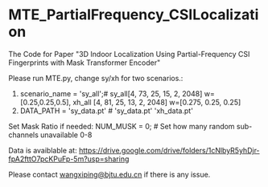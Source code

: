 # MTE_PartialFrequency_CSILocalization

The Code for Paper "3D Indoor Localization Using Partial-Frequency CSI Fingerprints with Mask Transformer Encoder"

Please run MTE.py, change sy/xh for two scenarios.:
1) scenario_name = 'sy_all';# sy_all[4, 73, 25, 15, 2, 2048] w=[0.25,0.25,0.5], xh_all [4, 81, 25, 13, 2, 2048] w=[0.275, 0.25, 0.25]
2) DATA_PATH = 'sy_data.pt' # 'sy_data.pt' 'xh_data.pt' 

Set Mask Ratio if needed:
NUM_MUSK = 0; # Set how many random sub-channels unavailable 0-8

Data is avaiblable at: https://drive.google.com/drive/folders/1cNlbyR5yhDjr-fpA2fttO7pcKPuFp-5m?usp=sharing

Please contact wangxiping@bjtu.edu.cn if there is any issue.
